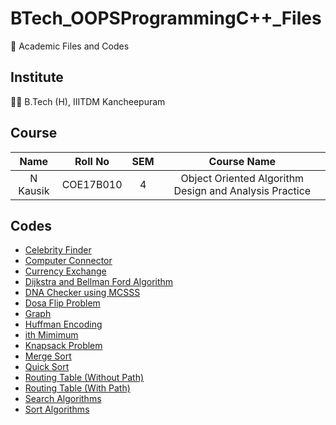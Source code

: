 # BTech_OOPSProgrammingC++_Files

:book: Academic Files and Codes

## Institute

:student: B.Tech (H), IIITDM Kancheepuram

## Course

|    Name    |   Roll No   | SEM |                      Course Name                       |
| :--------: | :---------: | :-: | :----------------------------------------------------: |
|  N Kausik  |  COE17B010  |  4  | Object Oriented Algorithm Design and Analysis Practice |

## Codes

 - [Celebrity Finder](Celebrity.cpp)
 - [Computer Connector](ComputerConnection.cpp)
 - [Currency Exchange](CurrencyExchange.cpp)
 - [Dijkstra and Bellman Ford Algorithm](Dijkstra_BellmanFord.cpp)
 - [DNA Checker using MCSSS](DNA_MCSSS.cpp)
 - [Dosa Flip Problem](DosaFlip.cpp)
 - [Graph](Graph.cpp)
 - [Huffman Encoding](HuffmanCoding.cpp)
 - [ith Mimimum](ith_Min.cpp)
 - [Knapsack Problem](Knapsack.cpp)
 - [Merge Sort](MergeSort.cpp)
 - [Quick Sort](QuickSort.cpp)
 - [Routing Table (Without Path)](RoutingTable_WithoutPath.cpp)
 - [Routing Table (With Path)](RoutingTable_WithPath.cpp)
 - [Search Algorithms](Search.cpp)
 - [Sort Algorithms](Sort.cpp)